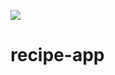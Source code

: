 <a href="https://circleci.com/gh/Manoj-Kumar-Allam/recipe-app"><img src="https://circleci.com/gh/Manoj-Kumar-Allam/recipe-app.svg?style=svg"></a>

# recipe-app  
